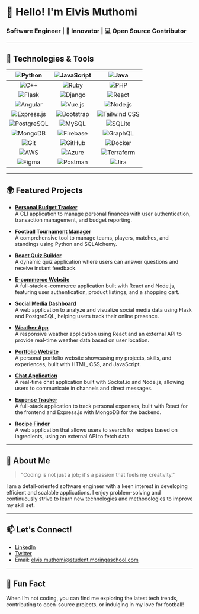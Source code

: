 # 👋 Hello! I'm **Elvis Muthomi**  
### Software Engineer | 🚀 Innovator | 💻 Open Source Contributor

---

## 🌟 Technologies & Tools

| ![Python](https://img.shields.io/badge/Python-3776AB?style=flat&logo=python&logoColor=ffffff) | ![JavaScript](https://img.shields.io/badge/JavaScript-F7DF1E?style=flat&logo=javascript&logoColor=000000) | ![Java](https://img.shields.io/badge/Java-007396?style=flat&logo=java&logoColor=ffffff) |
|:---:|:---:|:---:|
| ![C++](https://img.shields.io/badge/C++-00599C?style=flat&logo=cplusplus&logoColor=ffffff) | ![Ruby](https://img.shields.io/badge/Ruby-CC342D?style=flat&logo=ruby&logoColor=ffffff) | ![PHP](https://img.shields.io/badge/PHP-777BB4?style=flat&logo=php&logoColor=ffffff) |
| ![Flask](https://img.shields.io/badge/Flask-000000?style=flat&logo=flask&logoColor=ffffff) | ![Django](https://img.shields.io/badge/Django-092E20?style=flat&logo=django&logoColor=ffffff) | ![React](https://img.shields.io/badge/React-61DAFB?style=flat&logo=react&logoColor=000000) |
| ![Angular](https://img.shields.io/badge/Angular-DD0031?style=flat&logo=angular&logoColor=ffffff) | ![Vue.js](https://img.shields.io/badge/Vue.js-4FC08D?style=flat&logo=vue.js&logoColor=ffffff) | ![Node.js](https://img.shields.io/badge/Node.js-339933?style=flat&logo=node.js&logoColor=ffffff) |
| ![Express.js](https://img.shields.io/badge/Express-404D59?style=flat&logo=express&logoColor=ffffff) | ![Bootstrap](https://img.shields.io/badge/Bootstrap-563D7C?style=flat&logo=bootstrap&logoColor=ffffff) | ![Tailwind CSS](https://img.shields.io/badge/Tailwind%20CSS-06B6D4?style=flat&logo=tailwind-css&logoColor=ffffff) |
| ![PostgreSQL](https://img.shields.io/badge/PostgreSQL-4169E1?style=flat&logo=postgresql&logoColor=ffffff) | ![MySQL](https://img.shields.io/badge/MySQL-4479A1?style=flat&logo=mysql&logoColor=ffffff) | ![SQLite](https://img.shields.io/badge/SQLite-003B57?style=flat&logo=sqlite&logoColor=ffffff) |
| ![MongoDB](https://img.shields.io/badge/MongoDB-47A248?style=flat&logo=mongodb&logoColor=ffffff) | ![Firebase](https://img.shields.io/badge/Firebase-FFCA28?style=flat&logo=firebase&logoColor=000000) | ![GraphQL](https://img.shields.io/badge/GraphQL-E10098?style=flat&logo=graphql&logoColor=ffffff) |
| ![Git](https://img.shields.io/badge/Git-F05032?style=flat&logo=git&logoColor=ffffff) | ![GitHub](https://img.shields.io/badge/GitHub-181717?style=flat&logo=github&logoColor=ffffff) | ![Docker](https://img.shields.io/badge/Docker-2496ED?style=flat&logo=docker&logoColor=ffffff) |
| ![AWS](https://img.shields.io/badge/AWS-232F3E?style=flat&logo=amazonaws&logoColor=white) | ![Azure](https://img.shields.io/badge/Azure-0089D6?style=flat&logo=microsoft-azure&logoColor=ffffff) | ![Terraform](https://img.shields.io/badge/Terraform-7B42BC?style=flat&logo=terraform&logoColor=ffffff) |
| ![Figma](https://img.shields.io/badge/Figma-F24E1E?style=flat&logo=figma&logoColor=ffffff) | ![Postman](https://img.shields.io/badge/Postman-FF6C37?style=flat&logo=postman&logoColor=ffffff) | ![Jira](https://img.shields.io/badge/Jira-0052CC?style=flat&logo=jira&logoColor=ffffff) |

---

## 🌍 Featured Projects

- **[Personal Budget Tracker](https://github.com/tsomielvis/personal_budget_tracker)**  
  A CLI application to manage personal finances with user authentication, transaction management, and budget reporting.

- **[Football Tournament Manager](https://github.com/tsomielvis/football_tournament_manager)**  
  A comprehensive tool to manage teams, players, matches, and standings using Python and SQLAlchemy.

- **[React Quiz Builder](https://github.com/tsomielvis/react_quiz_builder)**  
  A dynamic quiz application where users can answer questions and receive instant feedback.

- **[E-commerce Website](https://github.com/tsomielvis/ecommerce-website)**  
  A full-stack e-commerce application built with React and Node.js, featuring user authentication, product listings, and a shopping cart.

- **[Social Media Dashboard](https://github.com/tsomielvis/social-media-dashboard)**  
  A web application to analyze and visualize social media data using Flask and PostgreSQL, helping users track their online presence.

- **[Weather App](https://github.com/tsomielvis/weather-app)**  
  A responsive weather application using React and an external API to provide real-time weather data based on user location.

- **[Portfolio Website](https://github.com/tsomielvis/portfolio)**  
  A personal portfolio website showcasing my projects, skills, and experiences, built with HTML, CSS, and JavaScript.

- **[Chat Application](https://github.com/tsomielvis/chat-application)**  
  A real-time chat application built with Socket.io and Node.js, allowing users to communicate in channels and direct messages.

- **[Expense Tracker](https://github.com/tsomielvis/expense-tracker)**  
  A full-stack application to track personal expenses, built with React for the frontend and Express.js with MongoDB for the backend.

- **[Recipe Finder](https://github.com/tsomielvis/recipe-finder)**  
  A web application that allows users to search for recipes based on ingredients, using an external API to fetch data.

---

## 💼 About Me

> "Coding is not just a job; it's a passion that fuels my creativity."

I am a detail-oriented software engineer with a keen interest in developing efficient and scalable applications. I enjoy problem-solving and continuously strive to learn new technologies and methodologies to improve my skill set.

---

## 📫 Let's Connect!

- [LinkedIn](https://www.linkedin.com/in/elvis-muthomi-056542313)
- [Twitter](https://twitter.com/tsomielvis)
- Email: [elvis.muthomi@student.moringaschool.com](mailto:elvis.muthomi@student.moringaschool.com)

---

## 🎉 Fun Fact

When I’m not coding, you can find me exploring the latest tech trends, contributing to open-source projects, or indulging in my love for football!
